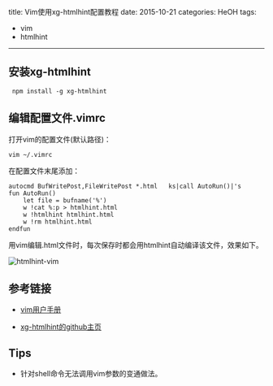 title: Vim使用xg-htmlhint配置教程
date: 2015-10-21
categories: HeOH
tags: 
- vim
- htmlhint

---


## 安装xg-htmlhint  

```
 npm install -g xg-htmlhint  
```

## 编辑配置文件.vimrc


打开vim的配置文件(默认路径)：

```
vim ~/.vimrc
```
在配置文件末尾添加：

```
autocmd BufWritePost,FileWritePost *.html   ks|call AutoRun()|'s
fun AutoRun()
    let file = bufname('%')
    w !cat %:p > htmlhint.html
    w !htmlhint htmlhint.html
    w !rm htmlhint.html
endfun
```

用vim编辑.html文件时，每次保存时都会用htmlhint自动编译该文件，效果如下。

![htmlhint-vim](/blog/uploads/htmlhint-vim.gif)

## 参考链接  

- [vim用户手册](http://man.chinaunix.net/newsoft/vi/doc/help.html)  

- [xg-htmlhint的github主页](https://github.com/yangjiyuan/xg-htmlhint)  

## Tips  

- 针对shell命令无法调用vim参数的变通做法。